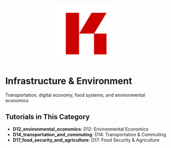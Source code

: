 <div align="center">
  <img src="../../assets/images/KRLabs_WebLogo.png" alt="KR-Labs" width="200">
</div>

# Infrastructure & Environment

Transportation, digital economy, food systems, and environmental economics

## Tutorials in This Category

- **D12_environmental_economics**: D12: Environmental Economics
- **D14_transportation_and_commuting**: D14: Transportation & Commuting
- **D17_food_security_and_agriculture**: D17: Food Security & Agriculture
